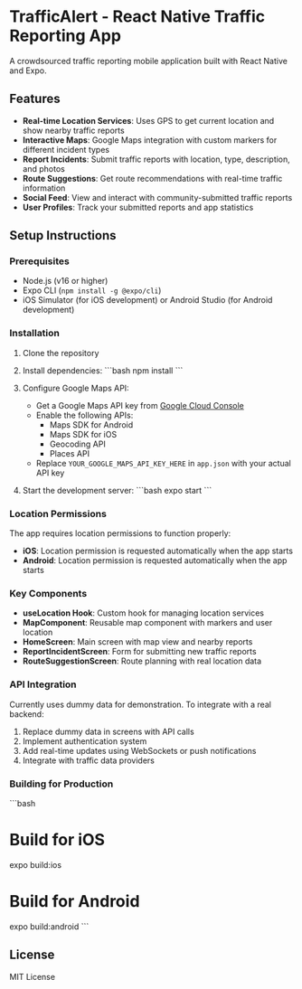 # TrafficAlert - React Native Traffic Reporting App

A crowdsourced traffic reporting mobile application built with React Native and Expo.

## Features

- **Real-time Location Services**: Uses GPS to get current location and show nearby traffic reports
- **Interactive Maps**: Google Maps integration with custom markers for different incident types
- **Report Incidents**: Submit traffic reports with location, type, description, and photos
- **Route Suggestions**: Get route recommendations with real-time traffic information
- **Social Feed**: View and interact with community-submitted traffic reports
- **User Profiles**: Track your submitted reports and app statistics

## Setup Instructions

### Prerequisites

- Node.js (v16 or higher)
- Expo CLI (`npm install -g @expo/cli`)
- iOS Simulator (for iOS development) or Android Studio (for Android development)

### Installation

1. Clone the repository
2. Install dependencies:
   \`\`\`bash
   npm install
   \`\`\`

3. Configure Google Maps API:
   - Get a Google Maps API key from [Google Cloud Console](https://console.cloud.google.com/)
   - Enable the following APIs:
     - Maps SDK for Android
     - Maps SDK for iOS
     - Geocoding API
     - Places API
   - Replace `YOUR_GOOGLE_MAPS_API_KEY_HERE` in `app.json` with your actual API key

4. Start the development server:
   \`\`\`bash
   expo start
   \`\`\`

### Location Permissions

The app requires location permissions to function properly:

- **iOS**: Location permission is requested automatically when the app starts
- **Android**: Location permission is requested automatically when the app starts

### Key Components

- **useLocation Hook**: Custom hook for managing location services
- **MapComponent**: Reusable map component with markers and user location
- **HomeScreen**: Main screen with map view and nearby reports
- **ReportIncidentScreen**: Form for submitting new traffic reports
- **RouteSuggestionScreen**: Route planning with real location data

### API Integration

Currently uses dummy data for demonstration. To integrate with a real backend:

1. Replace dummy data in screens with API calls
2. Implement authentication system
3. Add real-time updates using WebSockets or push notifications
4. Integrate with traffic data providers

### Building for Production

\`\`\`bash
# Build for iOS
expo build:ios

# Build for Android
expo build:android
\`\`\`

## License

MIT License
